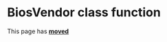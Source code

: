 # BiosVendor class function #

This page has [**moved**](https://lib-docs.delphidabbler.com/SysInfo/5/API/TPJComputerInfo-BiosVendor)